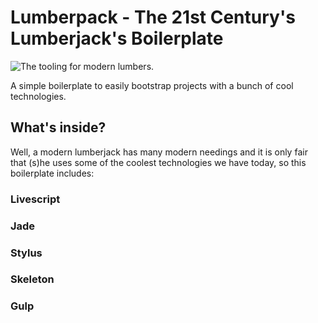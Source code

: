 # Lumberpack - The 21st Century's Lumberjack's Boilerplate

![The tooling for modern lumbers.](http://i.imgur.com/gS3KlP8.png)

A simple boilerplate to easily bootstrap projects with a bunch of cool technologies.

## What's inside?

Well, a modern lumberjack has many modern needings and it is only fair that (s)he uses some of the coolest
technologies we have today, so this boilerplate includes:

### Livescript

### Jade

### Stylus

### Skeleton

### Gulp
